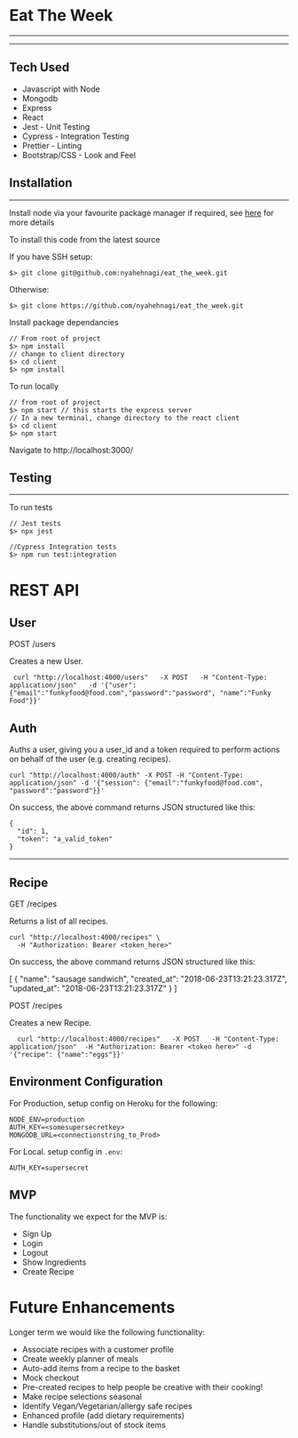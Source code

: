 # Eat The Week

---
___
## Tech Used

- Javascript with Node
- Mongodb
- Express
- React
- Jest - Unit Testing
- Cypress - Integration Testing
- Prettier - Linting
- Bootstrap/CSS - Look and Feel

## Installation

---

Install node via your favourite package manager if required, see [here](https://nodejs.org/en/ "Node") for more details

To install this code from the latest source


If you have SSH setup:
```
$> git clone git@github.com:nyahehnagi/eat_the_week.git
```

Otherwise:

```
$> git clone https://github.com/nyahehnagi/eat_the_week.git

```

Install package dependancies

```
// From root of project
$> npm install
// change to client directory
$> cd client
$> npm install

```
To run locally

~~~~
// from root of project
$> npm start // this starts the express server
// In a new terminal, change directory to the react client
$> cd client
$> npm start
~~~~
Navigate to http://localhost:3000/

## Testing

---

To run tests

```
// Jest tests
$> npx jest

//Cypress Integration tests
$> npm run test:integration

```

# REST API

## User

POST /users

Creates a new User.

~~~~
 curl "http://localhost:4000/users"   -X POST   -H "Content-Type: application/json"   -d '{"user": {"email":"funkyfood@food.com","password":"password", "name":"Funky Food"}}'
~~~~


## Auth

Auths a user, giving you a user_id and a token required to perform actions on behalf of the user (e.g. creating recipes).

~~~~
curl "http://localhost:4000/auth" -X POST -H "Content-Type: application/json" -d '{"session": {"email":"funkyfood@food.com", "password":"password"}}'
~~~~

On success, the above command returns JSON structured like this:
~~~
{
  "id": 1,
  "token": "a_valid_token"
}
~~~
--------
## Recipe

GET /recipes

Returns a list of all recipes.
~~~
curl "http://localhost:4000/recipes" \
  -H "Authorization: Bearer <token_here>" 
~~~
On success, the above command returns JSON structured like this:

[
  {
    "name": "sausage sandwich",
    "created_at": "2018-06-23T13:21:23.317Z",
    "updated_at": "2018-06-23T13:21:23.317Z"
  }
]

POST /recipes

Creates a new Recipe.

~~~
  curl "http://localhost:4000/recipes"   -X POST   -H "Content-Type: application/json"  -H "Authorization: Bearer <token here>" -d '{"recipe": {"name":"eggs"}}'
~~~


## Environment Configuration

For Production, setup config on Heroku for the following:
~~~~
NODE_ENV=production
AUTH_KEY=<somesupersecretkey>
MONGODB_URL=<connectionstring_to_Prod>
~~~~

For Local. setup config in `.env`:
~~~~
AUTH_KEY=supersecret
~~~~

## MVP

The functionality we expect for the MVP is:

* Sign Up
* Login
* Logout
* Show Ingredients
* Create Recipe

# Future Enhancements

Longer term we would like the following functionality:

* Associate recipes with a customer profile
* Create weekly planner of meals
* Auto-add items from a recipe to the basket
* Mock checkout
* Pre-created recipes to help people be creative with their cooking!
* Make recipe selections seasonal
* Identify Vegan/Vegetarian/allergy safe recipes
* Enhanced profile (add dietary requirements)
* Handle substitutions/out of stock items
